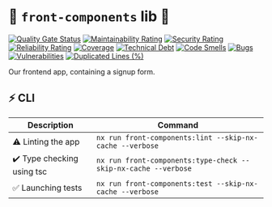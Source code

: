 # 🧩 `front-components` lib 🧩

[![Quality Gate Status](https://sonarcloud.io/api/project_badges/measure?project=mui-rhf-sandbox_front-components&metric=alert_status)](https://sonarcloud.io/summary/new_code?id=mui-rhf-sandbox_front-components)
[![Maintainability Rating](https://sonarcloud.io/api/project_badges/measure?project=mui-rhf-sandbox_front-components&metric=sqale_rating)](https://sonarcloud.io/summary/new_code?id=mui-rhf-sandbox_front-components)
[![Security Rating](https://sonarcloud.io/api/project_badges/measure?project=mui-rhf-sandbox_front-components&metric=security_rating)](https://sonarcloud.io/summary/new_code?id=mui-rhf-sandbox_front-components)
[![Reliability Rating](https://sonarcloud.io/api/project_badges/measure?project=mui-rhf-sandbox_front-components&metric=reliability_rating)](https://sonarcloud.io/summary/new_code?id=mui-rhf-sandbox_front-components)
[![Coverage](https://sonarcloud.io/api/project_badges/measure?project=mui-rhf-sandbox_front-components&metric=coverage)](https://sonarcloud.io/summary/new_code?id=mui-rhf-sandbox_front-components)
[![Technical Debt](https://sonarcloud.io/api/project_badges/measure?project=mui-rhf-sandbox_front-components&metric=sqale_index)](https://sonarcloud.io/summary/new_code?id=mui-rhf-sandbox_front-components)
[![Code Smells](https://sonarcloud.io/api/project_badges/measure?project=mui-rhf-sandbox_front-components&metric=code_smells)](https://sonarcloud.io/summary/new_code?id=mui-rhf-sandbox_front-components)
[![Bugs](https://sonarcloud.io/api/project_badges/measure?project=mui-rhf-sandbox_front-components&metric=bugs)](https://sonarcloud.io/summary/new_code?id=mui-rhf-sandbox_front-components)
[![Vulnerabilities](https://sonarcloud.io/api/project_badges/measure?project=mui-rhf-sandbox_front-components&metric=vulnerabilities)](https://sonarcloud.io/summary/new_code?id=mui-rhf-sandbox_front-components)
[![Duplicated Lines (%)](https://sonarcloud.io/api/project_badges/measure?project=mui-rhf-sandbox_front-components&metric=duplicated_lines_density)](https://sonarcloud.io/summary/new_code?id=mui-rhf-sandbox_front-components)

Our frontend app, containing a signup form.

## ⚡ CLI

|                 Description                           |           Command                                                     |
| ------------------------------------------------ | --------------------------------------------------------------------- |
| ⚠️ Linting the app |`nx run front-components:lint --skip-nx-cache --verbose`|
| ✔️ Type checking using tsc |`nx run front-components:type-check --skip-nx-cache --verbose`|
| ✅ Launching tests |`nx run front-components:test --skip-nx-cache --verbose`|


